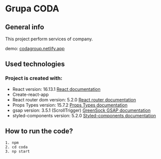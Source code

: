 # Grupa CODA

## General info

This project perform services of company.

demo: [codagroup.netlify.app](https://codagroup.netlify.app/)
## Used technologies
### Project is created with:
* React version: 16.13.1 [React documentation](https://reactjs.org/docs/getting-started.html)
* Create-react-app
* React router dom version: 5.2.0 [React router documentation](https://reactrouter.com/web/guides/quick-start)
* Props Types version: 15.7.2 [Props Types documentation](https://github.com/facebook/prop-types)
* gsap version: 3.5.1 (ScrollTrigger) [GreenSock GSAP documentation](https://greensock.com/docs/)
* styled-components version: 5.2.0 [Styled-components documentation](https://styled-components.com/docs)

## How to run the code?
```
1. npm
2. cd coda
3. np start
```


